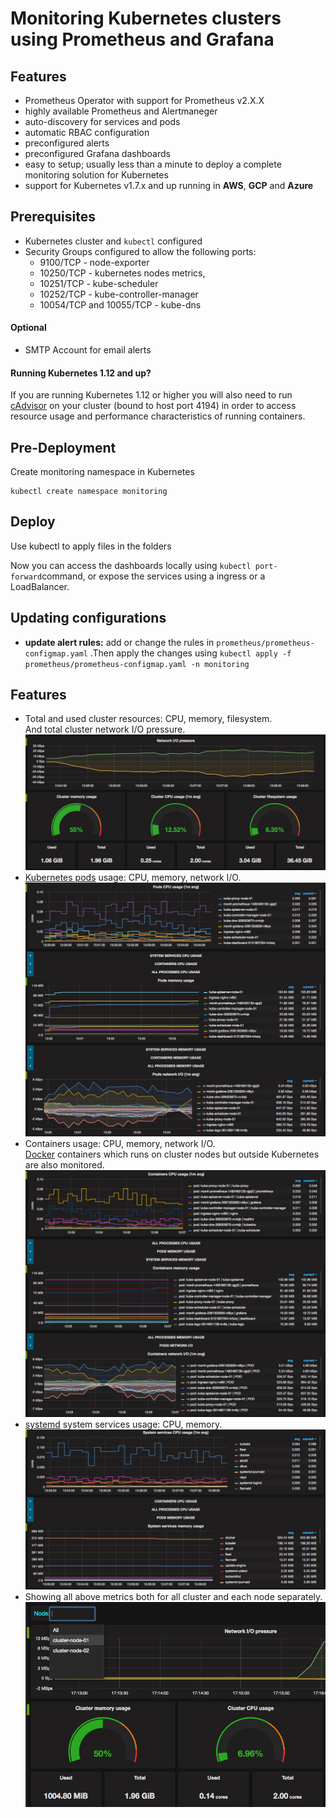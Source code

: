 # Monitoring Kubernetes  clusters  using Prometheus and Grafana 



## Features
* Prometheus Operator with support for Prometheus v2.X.X
* highly available Prometheus and Alertmaneger
* auto-discovery for services and pods
* automatic RBAC configuration
* preconfigured alerts
* preconfigured Grafana dashboards
* easy to setup; usually less than a minute to deploy a complete monitoring solution for Kubernetes
* support for Kubernetes  v1.7.x and up running in  **AWS**, **GCP** and **Azure**


## Prerequisites

* Kubernetes cluster and `kubectl` configured
* Security Groups configured to allow the following ports:
     * 9100/TCP  -                node-exporter
     * 10250/TCP -                kubernetes nodes metrics,
     * 10251/TCP -                kube-scheduler
     * 10252/TCP -                kube-controller-manager
     * 10054/TCP and 10055/TCP -  kube-dns

#### Optional
* SMTP Account for email alerts


#### Running Kubernetes 1.12 and up?
If you are running Kubernetes 1.12 or higher you will also need to run [cAdvisor](https://github.com/google/cadvisor/tree/master/deploy/kubernetes) on your cluster (bound to host port 4194) in order to access resource usage and performance characteristics of running containers. 

## Pre-Deployment

Create monitoring namespace in Kubernetes

```shell
kubectl create namespace monitoring
```

## Deploy

Use kubectl to apply files in the folders

Now you can access the dashboards locally using `kubectl port-forward`command, or expose the services using a ingress or a LoadBalancer. 


## Updating configurations

  * **update alert rules:** add or change the rules in `prometheus/prometheus-configmap.yaml` .Then apply the changes using `kubectl apply -f prometheus/prometheus-configmap.yaml -n monitoring`

## Features

- Total and used cluster resources: CPU, memory, filesystem.  
  And total cluster network I/O pressure.  
  ![Total and used cluster resources](https://raw.githubusercontent.com/hadieht/kubernetes-monitoring-prometheus-grafana/main/screenshots/total.png)
- [Kubernetes pods](http://kubernetes.io/docs/user-guide/pods) usage:
  CPU, memory, network I/O.  
  ![Pods usage](https://raw.githubusercontent.com/hadieht/kubernetes-monitoring-prometheus-grafana/main/screenshots/pods.png)
- Containers usage: CPU, memory, network I/O.  
  [Docker](https://www.docker.com) containers
  which runs on cluster nodes but outside Kubernetes are also monitored.  
  ![Containers usage](https://raw.githubusercontent.com/hadieht/kubernetes-monitoring-prometheus-grafana/main/screenshots/containers.png)
- [systemd](https://freedesktop.org/wiki/Software/systemd) system services
  usage: CPU, memory.  
  ![systemd usage](https://raw.githubusercontent.com/hadieht/kubernetes-monitoring-prometheus-grafana/main/screenshots/systemd.png)
- Showing all above metrics both for all cluster and each node separately.  
  ![Filtering metrics by nodes](https://raw.githubusercontent.com/hadieht/kubernetes-monitoring-prometheus-grafana/main/screenshots/by_nodes.png)

